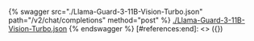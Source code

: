 [#references:start]: <> ({ "template": "openapi" })
{% swagger src="./Llama-Guard-3-11B-Vision-Turbo.json" path="/v2/chat/completions" method="post" %}
[./Llama-Guard-3-11B-Vision-Turbo.json](./Llama-Guard-3-11B-Vision-Turbo.json)
{% endswagger %}
[#references:end]: <> ({})